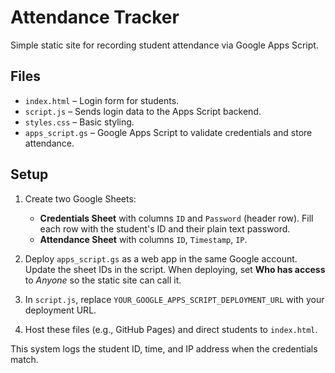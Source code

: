 # Attendance Tracker

Simple static site for recording student attendance via Google Apps Script.

## Files

- `index.html` – Login form for students.
- `script.js` – Sends login data to the Apps Script backend.
- `styles.css` – Basic styling.
- `apps_script.gs` – Google Apps Script to validate credentials and store attendance.

## Setup

1. Create two Google Sheets:
   - **Credentials Sheet** with columns `ID` and `Password` (header row). Fill each row with the student's ID and their plain text password.
   - **Attendance Sheet** with columns `ID`, `Timestamp`, `IP`.

2. Deploy `apps_script.gs` as a web app in the same Google account. Update the sheet IDs in the script. When deploying, set **Who has access** to *Anyone* so the static site can call it.
3. In `script.js`, replace `YOUR_GOOGLE_APPS_SCRIPT_DEPLOYMENT_URL` with your deployment URL.
4. Host these files (e.g., GitHub Pages) and direct students to `index.html`.

This system logs the student ID, time, and IP address when the credentials match.
